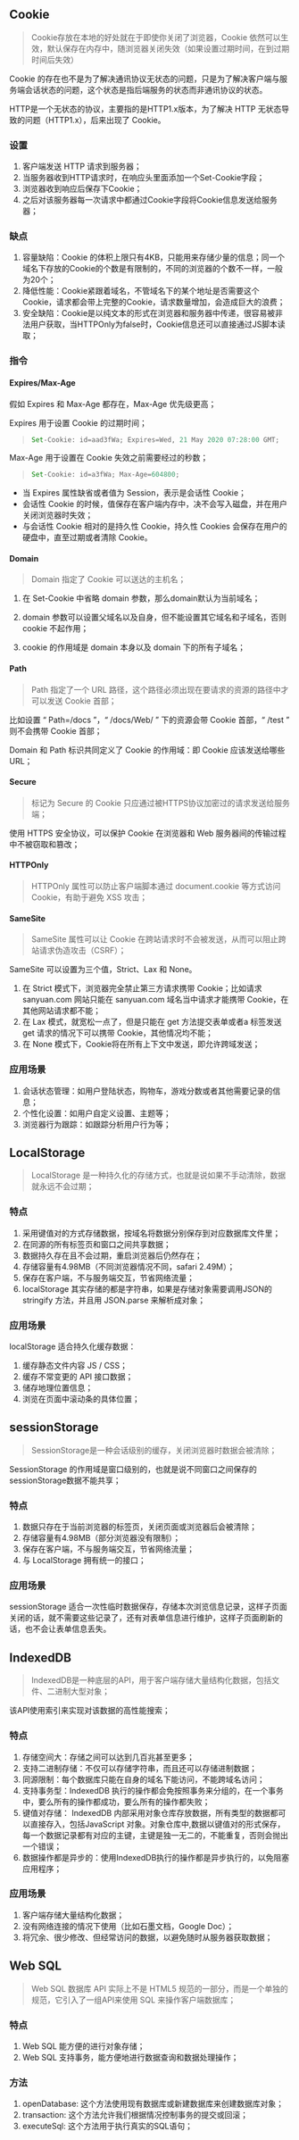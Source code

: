 ## Cookie

> Cookie存放在本地的好处就在于即使你关闭了浏览器，Cookie 依然可以生效，默认保存在内存中，随浏览器关闭失效（如果设置过期时间，在到过期时间后失效）

Cookie 的存在也不是为了解决通讯协议无状态的问题，只是为了解决客户端与服务端会话状态的问题，这个状态是指后端服务的状态而非通讯协议的状态。

HTTP是一个无状态的协议，主要指的是HTTP1.x版本，为了解决 HTTP 无状态导致的问题（HTTP1.x），后来出现了 Cookie。

### 设置

1. 客户端发送 HTTP 请求到服务器；
2. 当服务器收到HTTP请求时，在响应头里面添加一个Set-Cookie字段；
3. 浏览器收到响应后保存下Cookie；
4. 之后对该服务器每一次请求中都通过Cookie字段将Cookie信息发送给服务器；

### 缺点

1. 容量缺陷：Cookie 的体积上限只有4KB，只能用来存储少量的信息；同一个域名下存放的Cookie的个数是有限制的，不同的浏览器的个数不一样，一般为20个；
2. 降低性能：Cookie紧跟着域名，不管域名下的某个地址是否需要这个Cookie，请求都会带上完整的Cookie，请求数量增加，会造成巨大的浪费；
3. 安全缺陷：Cookie是以纯文本的形式在浏览器和服务器中传递，很容易被非法用户获取，当HTTPOnly为false时，Cookie信息还可以直接通过JS脚本读取；

### 指令

#### Expires/Max-Age

假如 Expires 和 Max-Age 都存在，Max-Age 优先级更高；

Expires 用于设置 Cookie 的过期时间；

> ```javascript
> Set-Cookie: id=aad3fWa; Expires=Wed, 21 May 2020 07:28:00 GMT;
> ```

Max-Age 用于设置在 Cookie 失效之前需要经过的秒数；

> ```javascript
> Set-Cookie: id=a3fWa; Max-Age=604800;
> ```

- 当 Expires 属性缺省或者值为 Session，表示是会话性 Cookie；
- 会话性 Cookie 的时候，值保存在客户端内存中，决不会写入磁盘，并在用户关闭浏览器时失效；
- 与会话性 Cookie 相对的是持久性 Cookie，持久性 Cookies 会保存在用户的硬盘中，直至过期或者清除 Cookie。

#### Domain

> Domain 指定了 Cookie 可以送达的主机名；

1. 在 Set-Cookie 中省略 domain 参数，那么domain默认为当前域名；

1. domain 参数可以设置父域名以及自身，但不能设置其它域名和子域名，否则 cookie 不起作用；
2. cookie 的作用域是 domain 本身以及 domain 下的所有子域名；

#### Path

> Path 指定了一个 URL 路径，这个路径必须出现在要请求的资源的路径中才可以发送 Cookie 首部；

比如设置 “ Path=/docs ”，“ /docs/Web/ ” 下的资源会带 Cookie 首部，“ /test ” 则不会携带 Cookie 首部；

Domain 和 Path 标识共同定义了 Cookie 的作用域：即 Cookie 应该发送给哪些 URL；

#### Secure

> 标记为 Secure 的 Cookie 只应通过被HTTPS协议加密过的请求发送给服务端；
>

使用 HTTPS 安全协议，可以保护 Cookie 在浏览器和 Web 服务器间的传输过程中不被窃取和篡改；

#### HTTPOnly

> HTTPOnly 属性可以防止客户端脚本通过 document.cookie 等方式访问 Cookie，有助于避免 XSS 攻击；

#### SameSite

> SameSite 属性可以让 Cookie 在跨站请求时不会被发送，从而可以阻止跨站请求伪造攻击（CSRF）；

SameSite 可以设置为三个值，Strict、Lax 和 None。

1. 在 Strict 模式下，浏览器完全禁止第三方请求携带 Cookie；比如请求sanyuan.com 网站只能在 sanyuan.com 域名当中请求才能携带 Cookie，在其他网站请求都不能；
2. 在 Lax 模式，就宽松一点了，但是只能在 get 方法提交表单或者a 标签发送 get 请求的情况下可以携带 Cookie，其他情况均不能；
3. 在 None 模式下，Cookie将在所有上下文中发送，即允许跨域发送；

### 应用场景

1. 会话状态管理：如用户登陆状态，购物车，游戏分数或者其他需要记录的信息；
2. 个性化设置：如用户自定义设置、主题等；
3. 浏览器行为跟踪：如跟踪分析用户行为等；

## LocalStorage

> LocalStorage 是一种持久化的存储方式，也就是说如果不手动清除，数据就永远不会过期；
>

### 特点

1. 采用键值对的方式存储数据，按域名将数据分别保存到对应数据库文件里；
2. 在同源的所有标签页和窗口之间共享数据；
3. 数据持久存在且不会过期，重启浏览器后仍然存在；
4. 存储容量有4.98MB（不同浏览器情况不同，safari 2.49M）；
5. 保存在客户端，不与服务端交互，节省网络流量；
6. localStorage 其实存储的都是字符串，如果是存储对象需要调用JSON的stringify 方法，并且用 JSON.parse 来解析成对象；

### 应用场景

localStorage 适合持久化缓存数据：

1. 缓存静态文件内容 JS / CSS；
2. 缓存不常变更的 API 接口数据；
3. 储存地理位置信息；
4. 浏览在页面中滚动条的具体位置； 

## sessionStorage

> SessionStorage是一种会话级别的缓存，关闭浏览器时数据会被清除；
>

SessionStorage 的作用域是窗口级别的，也就是说不同窗口之间保存的sessionStorage数据不能共享；

### 特点

1. 数据只存在于当前浏览器的标签页，关闭页面或浏览器后会被清除；
2. 存储容量有4.98MB（部分浏览器没有限制）；
3. 保存在客户端，不与服务端交互，节省网络流量；
4. 与 LocalStorage 拥有统一的接口；

### 应用场景

sessionStorage 适合一次性临时数据保存，存储本次浏览信息记录，这样子页面关闭的话，就不需要这些记录了，还有对表单信息进行维护，这样子页面刷新的话，也不会让表单信息丢失。

## IndexedDB

> IndexedDB是一种底层的API，用于客户端存储大量结构化数据，包括文件、二进制大型对象；

该API使用索引来实现对该数据的高性能搜索；

### 特点

1. 存储空间大：存储之间可以达到几百兆甚至更多；
2. 支持二进制存储：不仅可以存储字符串，而且还可以存储进制数据；
3. 同源限制：每个数据库只能在自身的域名下能访问，不能跨域名访问；
4. 支持事务型：IndexedDB 执行的操作都会免按照事务来分组的，在一个事务中，要么所有的操作都成功，要么所有的操作都失败；
5. 键值对存储： IndexedDB 内部采用对象仓库存放数据，所有类型的数据都可以直接存入，包括JavaScript 对象。对象仓库中,数据以键值对的形式保存，每一个数据记录都有对应的主键，主键是独一无二的，不能重复，否则会抛出一个错误；
6. 数据操作都是异步的：使用IndexedDB执行的操作都是异步执行的，以免阻塞应用程序；

### 应用场景

1. 客户端存储大量结构化数据；
2. 没有网络连接的情况下使用（比如石墨文档，Google Doc）；
3. 将冗余、很少修改、但经常访问的数据，以避免随时从服务器获取数据；

## Web SQL

> Web SQL 数据库 API 实际上不是 HTML5 规范的一部分，而是一个单独的规范，它引入了一组API来使用 SQL 来操作客户端数据库；
>

### 特点

1. Web SQL 能方便的进行对象存储；
2. Web SQL 支持事务，能方便地进行数据查询和数据处理操作；

### 方法

1. openDatabase: 这个方法使用现有数据库或新建数据库来创建数据库对象；
2. transaction: 这个方法允许我们根据情况控制事务的提交或回滚；
3. executeSql: 这个方法用于执行真实的SQL语句；

